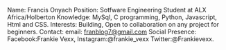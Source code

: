 Name: Francis Onyach
Position: Sotfware Engineering Student at ALX Africa/Holberton
Knowledge: MySql, C programming, Python, Javascript, Html and CSS.
Interests: Building, Open to collaboration on any project for beginners.
Contact: email: franblog7@gmail.com
Social Presence: Facebook:Frankie Vexx, Instagram:@frankie_vexx Twitter:@Frankievexx.

<!---
FrankieVexx/FrankieVexx is a ✨ special ✨ repository because its the first repository I created when trying out my first code.
--->
